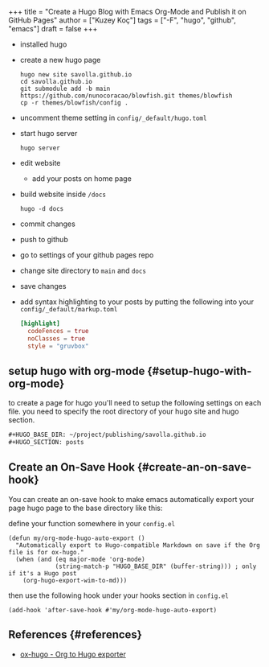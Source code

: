 +++
title = "Create a Hugo Blog with Emacs Org-Mode and Publish it on GitHub Pages"
author = ["Kuzey Koç"]
tags = ["-F", "hugo", "github", "emacs"]
draft = false
+++

-   installed hugo
-   create a new hugo page
    ```shell
    hugo new site savolla.github.io
    cd savolla.github.io
    git submodule add -b main https://github.com/nunocoracao/blowfish.git themes/blowfish
    cp -r themes/blowfish/config .
    ```
-   uncomment theme setting in `config/_default/hugo.toml`
-   start hugo server
    ```shell
    hugo server
    ```
-   edit website
    -   add your posts on home page

-   build website inside `/docs`
    ```shell
    hugo -d docs
    ```
-   commit changes
-   push to github
-   go to settings of your github pages repo
-   change site directory to `main` and `docs`
-   save changes
-   add syntax highlighting to your posts by putting the following into your `config/_default/markup.toml`
    ```toml { hl_lines=["1","2"] }
    [highlight]
      codeFences = true
      noClasses = true
      style = "gruvbox"
    ```


## setup hugo with org-mode {#setup-hugo-with-org-mode}

to create a page for hugo you'll need to setup the following settings on each file. you need to specify the root directory of your hugo site and hugo section.

```org
#+HUGO_BASE_DIR: ~/project/publishing/savolla.github.io
#+HUGO_SECTION: posts
```


## Create an On-Save Hook {#create-an-on-save-hook}

You can create an on-save hook to make emacs automatically export your page hugo page to the base directory like this:

define your function somewhere in your `config.el`

```elisp
(defun my/org-mode-hugo-auto-export ()
  "Automatically export to Hugo-compatible Markdown on save if the Org file is for ox-hugo."
  (when (and (eq major-mode 'org-mode)
             (string-match-p "HUGO_BASE_DIR" (buffer-string))) ; only if it's a Hugo post
    (org-hugo-export-wim-to-md)))
```

then use the following hook under your hooks section in `config.el`

```elisp
(add-hook 'after-save-hook #'my/org-mode-hugo-auto-export)
```


## References {#references}

-   [ox-hugo - Org to Hugo exporter](https://ox-hugo.scripter.co/)
